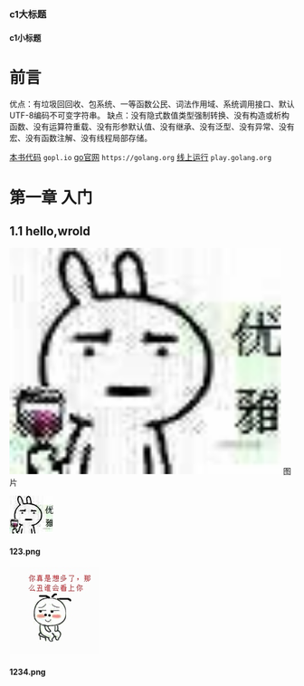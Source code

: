 ### c1大标题
#### c1小标题
# 前言

优点：有垃圾回回收、包系统、一等函数公民、词法作用域、系统调用接口、默认UTF-8编码不可变字符串。
缺点：没有隐式数值类型强制转换、没有构造或析构函数、没有运算符重载、没有形参默认值、没有继承、没有泛型、没有异常、没有宏、没有函数注解、没有线程局部存储。

[本书代码](gopl.io) `gopl.io`
[go官网](https://golang.org)  `https://golang.org`
[线上运行](play.golang.org) `play.golang.org`

# 第一章 入门
## 1.1  hello,wrold
<img src="123.jpg" width="480" height="400">
图片

![123.png](123.jpg)
#### 123.png

![1234.png](1234.jpg)
#### 1234.png